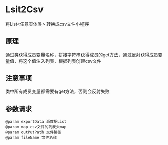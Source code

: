 # Lsit2Csv

将List<任意实体类> 转换成csv文件小程序

## 原理

通过类获得成员变量名称，拼接字符串获得成员的get方法，通过反射获得成员变量值，将这个值注入列表，根据列表创建csv文件

## 注意事项

类中所有成员变量都需要有get方法，否则会反射失败

## 参数请求

```
@param exportData 源数据List
@param map csv文件的列表头map
@param outPutPath 文件路径
@param fileName 文件名称
```
